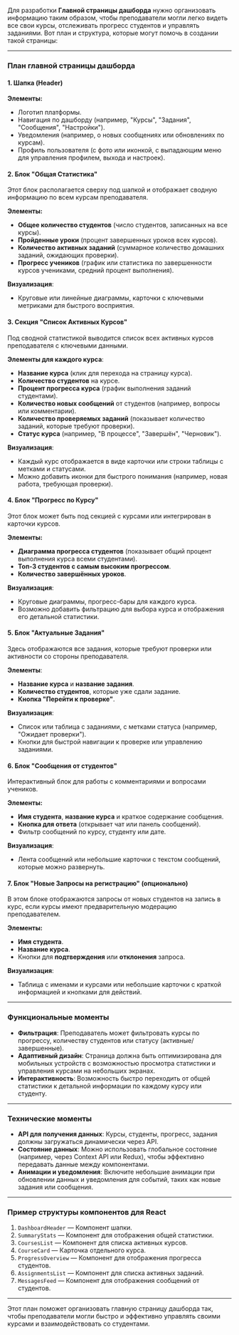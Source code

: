 Для разработки **Главной страницы дашборда** нужно организовать информацию таким образом, чтобы преподаватели могли легко видеть все свои курсы, отслеживать прогресс студентов и управлять заданиями. Вот план и структура, которые могут помочь в создании такой страницы:

---

### **План главной страницы дашборда**

#### 1. **Шапка (Header)**  
   **Элементы:**
   - Логотип платформы.
   - Навигация по дашборду (например, "Курсы", "Задания", "Сообщения", "Настройки").
   - Уведомления (например, о новых сообщениях или обновлениях по курсам).
   - Профиль пользователя (с фото или иконкой, с выпадающим меню для управления профилем, выхода и настроек).

#### 2. **Блок "Общая Статистика"**  
   Этот блок располагается сверху под шапкой и отображает сводную информацию по всем курсам преподавателя.

   **Элементы:**
   - **Общее количество студентов** (число студентов, записанных на все курсы).
   - **Пройденные уроки** (процент завершенных уроков всех курсов).
   - **Количество активных заданий** (суммарное количество домашних заданий, ожидающих проверки).
   - **Прогресс учеников** (график или статистика по завершенности курсов учениками, средний процент выполнения).

   **Визуализация**:
   - Круговые или линейные диаграммы, карточки с ключевыми метриками для быстрого восприятия.

#### 3. **Секция "Список Активных Курсов"**  
   Под сводной статистикой выводится список всех активных курсов преподавателя с ключевыми данными.

   **Элементы для каждого курса**:
   - **Название курса** (клик для перехода на страницу курса).
   - **Количество студентов** на курсе.
   - **Процент прогресса курса** (график выполнения заданий студентами).
   - **Количество новых сообщений** от студентов (например, вопросы или комментарии).
   - **Количество проверяемых заданий** (показывает количество заданий, которые требуют проверки).
   - **Статус курса** (например, "В процессе", "Завершён", "Черновик").

   **Визуализация**:
   - Каждый курс отображается в виде карточки или строки таблицы с метками и статусами. 
   - Можно добавить иконки для быстрого понимания (например, новая работа, требующая проверки).

#### 4. **Блок "Прогресс по Курсу"**  
   Этот блок может быть под секцией с курсами или интегрирован в карточки курсов.

   **Элементы:**
   - **Диаграмма прогресса студентов** (показывает общий процент выполнения курса всеми студентами).
   - **Топ-3 студентов с самым высоким прогрессом**.
   - **Количество завершённых уроков**.

   **Визуализация**:
   - Круговые диаграммы, прогресс-бары для каждого курса.
   - Возможно добавить фильтрацию для выбора курса и отображения его детальной статистики.

#### 5. **Блок "Актуальные Задания"**  
   Здесь отображаются все задания, которые требуют проверки или активности со стороны преподавателя.

   **Элементы**:
   - **Название курса** и **название задания**.
   - **Количество студентов**, которые уже сдали задание.
   - **Кнопка "Перейти к проверке"**.

   **Визуализация**:
   - Список или таблица с заданиями, с метками статуса (например, "Ожидает проверки").
   - Кнопки для быстрой навигации к проверке или управлению заданиями.

#### 6. **Блок "Сообщения от студентов"**  
   Интерактивный блок для работы с комментариями и вопросами учеников.

   **Элементы:**
   - **Имя студента**, **название курса** и краткое содержание сообщения.
   - **Кнопка для ответа** (открывает чат или панель сообщений).
   - Фильтр сообщений по курсу, студенту или дате.

   **Визуализация**:
   - Лента сообщений или небольшие карточки с текстом сообщений, которые можно развернуть.
   
#### 7. **Блок "Новые Запросы на регистрацию"** (опционально)  
   В этом блоке отображаются запросы от новых студентов на запись в курс, если курсы имеют предварительную модерацию преподавателем.

   **Элементы:**
   - **Имя студента**.
   - **Название курса**.
   - Кнопки для **подтверждения** или **отклонения** запроса.

   **Визуализация**:
   - Таблица с именами и курсами или небольшие карточки с краткой информацией и кнопками для действий.

---

### **Функциональные моменты**
- **Фильтрация**: Преподаватель может фильтровать курсы по прогрессу, количеству студентов или статусу (активные/завершенные).
- **Адаптивный дизайн**: Страница должна быть оптимизирована для мобильных устройств с возможностью просмотра статистики и управления курсами на небольших экранах.
- **Интерактивность**: Возможность быстро переходить от общей статистики к детальной информации по каждому курсу или студенту.

---

### **Технические моменты**
- **API для получения данных**: Курсы, студенты, прогресс, задания должны загружаться динамически через API.
- **Состояние данных**: Можно использовать глобальное состояние (например, через Context API или Redux), чтобы эффективно передавать данные между компонентами.
- **Анимации и уведомления**: Включите небольшие анимации при обновлении данных и уведомления для событий, таких как новые задания или сообщения.

---

### **Пример структуры компонентов для React**
1. `DashboardHeader` — Компонент шапки.
2. `SummaryStats` — Компонент для отображения общей статистики.
3. `CoursesList` — Компонент для списка активных курсов.
4. `CourseCard` — Карточка отдельного курса.
5. `ProgressOverview` — Компонент для отображения прогресса студентов.
6. `AssignmentsList` — Компонент для списка активных заданий.
7. `MessagesFeed` — Компонент для отображения сообщений от студентов.

---

Этот план поможет организовать главную страницу дашборда так, чтобы преподаватели могли быстро и эффективно управлять своими курсами и взаимодействовать со студентами.